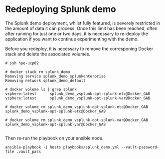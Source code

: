 # Redeploying Splunk demo

The Splunk demo deployment, whilst fully featured, is severely restricted in the amount of data it can process. Once this limit has been reached, often after running for just one or two days, it is necessary to re-deploy the application if you want to continue experimenting with the demo.

Before you redeploy, it is necessary to remove the corresponing Docker stack and delete the associated volumes.

```
# ssh hpe-ucp02

# docker stack rm splunk_demo
Removing service splunk_demo_splunkenterprise
Removing network splunk_demo_default

# docker volume ls | grep splunk
vsphere:latest      splunk_demo_vsplunk-opt-splunk-etc@Docker_GAB
vsphere:latest      splunk_demo_vsplunk-opt-splunk-var@Docker_GAB

# docker volume rm splunk_demo_vsplunk-opt-splunk-etc@Docker_GAB
splunk_demo_vsplunk-opt-splunk-etc@Docker_GAB

# docker volume rm splunk_demo_vsplunk-opt-splunk-var@Docker_GAB
splunk_demo_vsplunk-opt-splunk-var@Docker_GAB


```

Then re-run the playbook on your ansible node.

```
ansible-playbook -i hosts playbooks/splunk_demo.yml --vault-password-file .vault_pass
```
